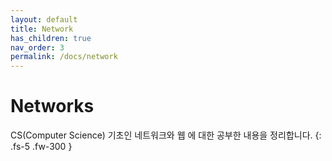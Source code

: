 ```yaml
---
layout: default
title: Network
has_children: true
nav_order: 3
permalink: /docs/network
---
```


# Networks

CS(Computer Science) 기초인 네트워크와 웹 에 대한 공부한 내용을 정리합니다.
{: .fs-5 .fw-300 }